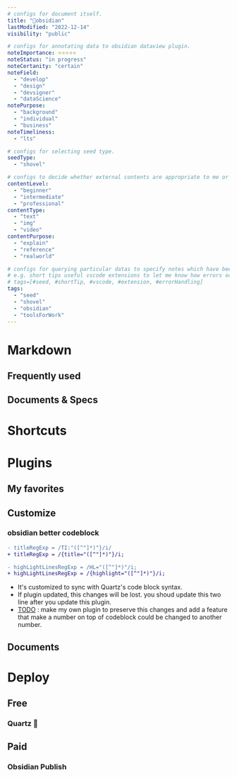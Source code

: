 ```yaml
---
# configs for document itself.
title: "🎉obsidian"
lastModified: "2022-12-14"
visibility: "public"

# configs for annotating data to obsidian dataview plugin.
noteImportance: ⭐⭐⭐⭐⭐
noteStatus: "in progress"
noteCertanity: "certain"
noteField:
  - "develop"
  - "design"
  - "devsigner"
  - "dataScience"
notePurpose:
  - "background"
  - "individual"
  - "business"
noteTimeliness:
  - "lts"

# configs for selecting seed type.
seedType:
  - "shovel"

# configs to decide whether external contents are appropriate to me or not.
contentLevel:
  - "beginner"
  - "intermediate"
  - "professional"
contentType:
  - "text"
  - "img"
  - "video"
contentPurpose:
  - "explain"
  - "reference"
  - "realworld"

# configs for querying particular datas to specify notes which have been noted expirences related to particular subject.
# e.g. short tips useful vscode extensions to let me know how errors occur.
# tags=[#seed, #shortTip, #vscode, #extension, #errorHandling]
tags:
  - "seed"
  - "shovel"
  - "obsidian"
  - "toolsForWork"
---
```

# Markdown
## Frequently used
## Documents & Specs


# Shortcuts

# Plugins
## My favorites
## Customize
### obsidian better codeblock
```diff {title="yourObsidianPluginFolder/obsidian-bettercodeblock/main.js"}
- titleRegExp = /TI:"([^"]*)"}/i/
+ titleRegExp = /{title="([^"]*)"}/i;

- highLightLinesRegExp = /HL="([^"]*)"/i;
+ highLightLinesRegExp = /{highlight="([^"]*)"}/i;
```
- It's customized to sync with Quartz's code block syntax.
- If plugin updated, this changes will be lost. you shoud update this two line after  you update this plugin.
- [TODO](https://marcus.se.net/obsidian-plugin-docs/) : make my own plugin to preserve this changes and add a feature that make a number on top of codeblock could be changed to another number.

## Documents

# Deploy
## Free
### Quartz 🎯

## Paid
### Obsidian Publish
